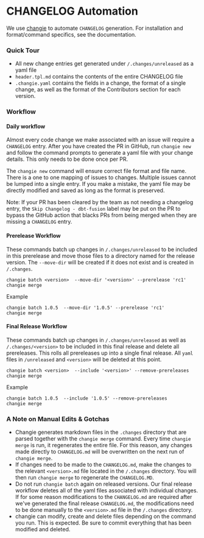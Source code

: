 # CHANGELOG Automation

We use [changie](https://changie.dev/) to automate `CHANGELOG` generation.  For installation and format/command specifics, see the documentation.

### Quick Tour

- All new change entries get generated under `/.changes/unreleased` as a yaml file
- `header.tpl.md` contains the contents of the entire CHANGELOG file
- `.changie.yaml` contains the fields in a change, the format of a single change, as well as the format of the Contributors section for each version.

### Workflow

#### Daily workflow
Almost every code change we make associated with an issue will require a `CHANGELOG` entry.  After you have created the PR in GitHub, run `changie new` and follow the command prompts to generate a yaml file with your change details.  This only needs to be done once per PR.

The `changie new` command will ensure correct file format and file name.  There is a one to one mapping of issues to changes.  Multiple issues cannot be lumped into a single entry. If you make a mistake, the yaml file may be directly modified and saved as long as the format is preserved.

Note: If your PR has been cleared by the team as not needing a changelog entry, the `Skip Changelog - dbt-fusion` label may be put on the PR to bypass the GitHub action that blacks PRs from being merged when they are missing a `CHANGELOG` entry.

#### Prerelease Workflow
These commands batch up changes in `/.changes/unreleased` to be included in this prerelease and move those files to a directory named for the release version.  The `--move-dir` will be created if it does not exist and is created in `/.changes`.

```
changie batch <version>  --move-dir '<version>' --prerelease 'rc1'
changie merge
```

Example
```
changie batch 1.0.5  --move-dir '1.0.5' --prerelease 'rc1'
changie merge
```

#### Final Release Workflow
These commands batch up changes in `/.changes/unreleased` as well as `/.changes/<version>` to be included in this final release and delete all prereleases.  This rolls all prereleases up into a single final release.  All `yaml` files in `/unreleased` and `<version>` will be deleted at this point.

```
changie batch <version>  --include '<version>' --remove-prereleases
changie merge
```

Example
```
changie batch 1.0.5  --include '1.0.5' --remove-prereleases
changie merge
```

### A Note on Manual Edits & Gotchas
- Changie generates markdown files in the `.changes` directory that are parsed together with the `changie merge` command.  Every time `changie merge` is run, it regenerates the entire file.  For this reason, any changes made directly to `CHANGELOG.md` will be overwritten on the next run of `changie merge`.
- If changes need to be made to the `CHANGELOG.md`, make the changes to the relevant `<version>.md` file located in the `/.changes` directory.  You will then run `changie merge` to regenerate the `CHANGELOG.MD`.
- Do not run `changie batch` again on released versions.  Our final release workflow deletes all of the yaml files associated with individual changes.  If for some reason modifications to the `CHANGELOG.md` are required after we've generated the final release `CHANGELOG.md`, the modifications need to be done manually to the `<version>.md` file in the `/.changes` directory.
- changie can modify, create and delete files depending on the command you run.  This is expected.  Be sure to commit everything that has been modified and deleted.
